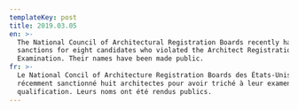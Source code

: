 ```yaml
---
templateKey: post
title: 2019.03.05
en: >-
  The National Council of Architectural Registration Boards recently has issued
  sanctions for eight candidates who violated the Architect Registration
  Examination. Their names have been made public.
fr: >-
  Le National Concil of Architecture Registration Boards des États-Unis a
  récemment sanctionné huit architectes pour avoir triché à leur examen de
  qualification. Leurs noms ont été rendus publics.
---
```


